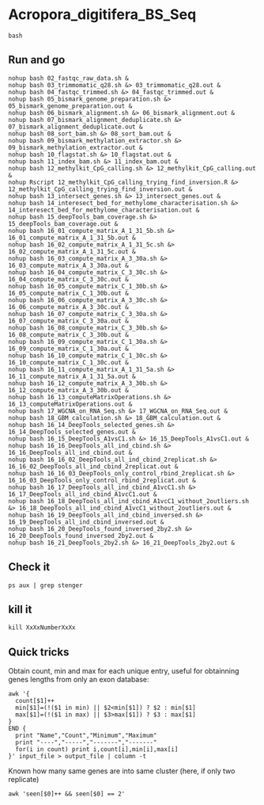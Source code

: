 # Acropora_digitifera_BS_Seq

    bash

## Run and go
    nohup bash 02_fastqc_raw_data.sh &
    nohup bash 03_trimmomatic_q28.sh &> 03_trimmomatic_q28.out &
    nohup bash 04_fastqc_trimmed.sh &> 04_fastqc_trimmed.out &
    nohup bash 05_bismark_genome_preparation.sh &> 05_bismark_genome_preparation.out &
    nohup bash 06_bismark_alignment.sh &> 06_bismark_alignment.out &
    nohup bash 07_bismark_alignment_deduplicate.sh &> 07_bismark_alignment_deduplicate.out &
    nohup bash 08_sort_bam.sh &> 08_sort_bam.out &
    nohup bash 09_bismark_methylation_extractor.sh &> 09_bismark_methylation_extractor.out &
    nohup bash 10_flagstat.sh &> 10_flagstat.out &
    nohup bash 11_index_bam.sh &> 11_index_bam.out &
    nohup bash 12_methylkit_CpG_calling.sh &> 12_methylkit_CpG_calling.out &
    nohup Rscript 12_methylkit_CpG_calling_trying_find_inversion.R &> 12_methylkit_CpG_calling_trying_find_inversion.out &
    nohup bash 13_intersect_genes.sh &> 13_intersect_genes.out &
    nohup bash 14_interesect_bed_for_methylome_characterisation.sh &> 14_interesect_bed_for_methylome_characterisation.out &
    nohup bash 15_deepTools_bam_coverage.sh &> 15_deepTools_bam_coverage.out &
    nohup bash 16_01_compute_matrix_A_1_31_5b.sh &> 16_01_compute_matrix_A_1_31_5b.out &
    nohup bash 16_02_compute_matrix_A_1_31_5c.sh &> 16_02_compute_matrix_A_1_31_5c.out &
    nohup bash 16_03_compute_matrix_A_3_30a.sh &> 16_03_compute_matrix_A_3_30a.out &
    nohup bash 16_04_compute_matrix_C_3_30c.sh &> 16_04_compute_matrix_C_3_30c.out &
    nohup bash 16_05_compute_matrix_C_1_30b.sh &> 16_05_compute_matrix_C_1_30b.out &
    nohup bash 16_06_compute_matrix_A_3_30c.sh &> 16_06_compute_matrix_A_3_30c.out &
    nohup bash 16_07_compute_matrix_C_3_30a.sh &> 16_07_compute_matrix_C_3_30a.out &
    nohup bash 16_08_compute_matrix_C_3_30b.sh &> 16_08_compute_matrix_C_3_30b.out &
    nohup bash 16_09_compute_matrix_C_1_30a.sh &> 16_09_compute_matrix_C_1_30a.out &
    nohup bash 16_10_compute_matrix_C_1_30c.sh &> 16_10_compute_matrix_C_1_30c.out &
    nohup bash 16_11_compute_matrix_A_1_31_5a.sh &> 16_11_compute_matrix_A_1_31_5a.out &
    nohup bash 16_12_compute_matrix_A_3_30b.sh &> 16_12_compute_matrix_A_3_30b.out &
    nohup bash 16_13_computeMatrixOperations.sh &> 16_13_computeMatrixOperations.out &
    nohup bash 17_WGCNA_on_RNA_Seq.sh &> 17_WGCNA_on_RNA_Seq.out &
    nohup bash 18_GBM_calculation.sh &> 18_GBM_calculation.out &
    nohup bash 16_14_DeepTools_selected_genes.sh &> 16_14_DeepTools_selected_genes.out &
    nohup bash 16_15_DeepTools_A1vsC1.sh &> 16_15_DeepTools_A1vsC1.out &
    nohup bash 16_16_DeepTools_all_ind_cbind.sh &> 16_16_DeepTools_all_ind_cbind.out &
    nohup bash 16_16_02_DeepTools_all_ind_cbind_2replicat.sh &> 16_16_02_DeepTools_all_ind_cbind_2replicat.out &
    nohup bash 16_16_03_DeepTools_only_control_rbind_2replicat.sh &> 16_16_03_DeepTools_only_control_rbind_2replicat.out &
    nohup bash 16_17_DeepTools_all_ind_cbind_A1vcC1.sh &> 16_17_DeepTools_all_ind_cbind_A1vcC1.out &
    nohup bash 16_18_DeepTools_all_ind_cbind_A1vcC1_without_2outliers.sh &> 16_18_DeepTools_all_ind_cbind_A1vcC1_without_2outliers.out &
    nohup bash 16_19_DeepTools_all_ind_cbind_inversed.sh &> 16_19_DeepTools_all_ind_cbind_inversed.out &
    nohup bash 16_20_DeepTools_found_inversed_2by2.sh &> 16_20_DeepTools_found_inversed_2by2.out &
    nohup bash 16_21_DeepTools_2by2.sh &> 16_21_DeepTools_2by2.out &


## Check it
    ps aux | grep stenger

## kill it
    kill XxXxNumberXxXx
    
    
## Quick tricks

Obtain count, min and max for each unique entry, useful for obtainning genes lengths from only an exon database:

    awk '{
      count[$1]++
      min[$1]=(!($1 in min) || $2<min[$1]) ? $2 : min[$1]
      max[$1]=(!($1 in max) || $3>max[$1]) ? $3 : max[$1]
    }
    END {
      print "Name","Count","Minimum","Maximum"
      print "----","-----","-------","-------"
      for(i in count) print i,count[i],min[i],max[i]
    }' input_file > output_file | column -t


Known how many same genes are into same cluster (here, if only two replicate)

    awk 'seen[$0]++ && seen[$0] == 2' 
